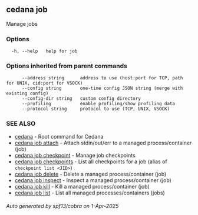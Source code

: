 ## cedana job

Manage jobs

### Options

```
  -h, --help   help for job
```

### Options inherited from parent commands

```
      --address string      address to use (host:port for TCP, path for UNIX, cid:port for VSOCK)
      --config string       one-time config JSON string (merge with existing config)
      --config-dir string   custom config directory
      --profiling           enable profiling/show profiling data
      --protocol string     protocol to use (TCP, UNIX, VSOCK)
```

### SEE ALSO

* [cedana](cedana.md)	 - Root command for Cedana
* [cedana job attach](cedana_job_attach.md)	 - Attach stdin/out/err to a managed process/container (job)
* [cedana job checkpoint](cedana_job_checkpoint.md)	 - Manage job checkpoints
* [cedana job checkpoints](cedana_job_checkpoints.md)	 - List all checkpoints for a job (alias of `checkpoint list <JID>`)
* [cedana job delete](cedana_job_delete.md)	 - Delete a managed process/container (job)
* [cedana job inspect](cedana_job_inspect.md)	 - Inspect a managed process/container (job)
* [cedana job kill](cedana_job_kill.md)	 - Kill a managed process/container (job)
* [cedana job list](cedana_job_list.md)	 - List all managed processes/containers (jobs)

###### Auto generated by spf13/cobra on 1-Apr-2025
